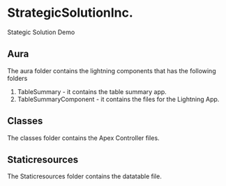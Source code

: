 # StrategicSolutionInc.
Stategic Solution Demo

## Aura 
The aura folder contains the lightning components that has the following folders
  1. TableSummary - it contains the table summary app.
  2. TableSummaryComponent - it contains the files for the Lightning App.
  
## Classes
The classes folder contains the Apex Controller files.

## Staticresources
The Staticresources folder contains the datatable file.

